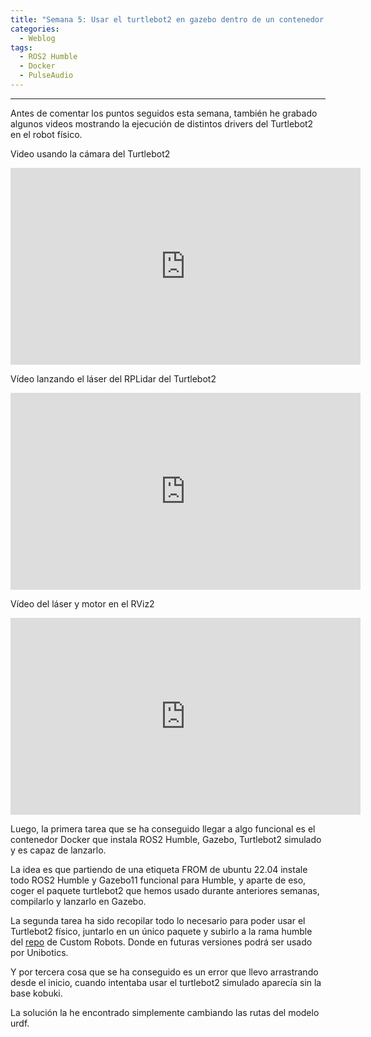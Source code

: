 ```yaml
---
title: "Semana 5: Usar el turtlebot2 en gazebo dentro de un contenedor docker y subir los drivers necesarios a CustomRobots para mover el Turtlebot2 físico"
categories:
  - Weblog
tags:
  - ROS2 Humble
  - Docker
  - PulseAudio
---
```

 
---

Antes de comentar los puntos seguidos esta semana, también he grabado algunos videos mostrando la ejecución de distintos drivers del Turtlebot2 en el robot físico. 

Video usando la cámara del Turtlebot2

<p align="center">
 <iframe width="560" 
         height="315" 
         src="https://www.youtube.com/watch?v=NOrZM6Uqx4E" 
         title="YouTube video player" 
         frameborder="0" 
         allow="accelerometer; autoplay; clipboard-write; encrypted-media; gyroscope; picture-in-picture" 
         allowfullscreen>
 </iframe>
</p> 


Vídeo lanzando el láser del RPLidar del Turtlebot2

<p align="center">
 <iframe width="560" 
         height="315" 
         src="https://www.youtube.com/watch?v=t91cNAIcYp0" 
         title="YouTube video player" 
         frameborder="0" 
         allow="accelerometer; autoplay; clipboard-write; encrypted-media; gyroscope; picture-in-picture" 
         allowfullscreen>
 </iframe>
</p> 

Vídeo del láser y motor en el RViz2

<p align="center">
 <iframe width="560" 
         height="315" 
         src="https://www.youtube.com/watch?v=T0aw5R_F180" 
         title="YouTube video player" 
         frameborder="0" 
         allow="accelerometer; autoplay; clipboard-write; encrypted-media; gyroscope; picture-in-picture" 
         allowfullscreen>
 </iframe>
</p> 

Luego, la primera tarea que se ha conseguido llegar a algo funcional es el contenedor Docker que instala ROS2 Humble, Gazebo, Turtlebot2 simulado y es capaz de lanzarlo.

La idea es que partiendo de una etiqueta FROM de ubuntu 22.04 instale todo ROS2 Humble y Gazebo11 funcional para Humble, y aparte de eso, coger el paquete turtlebot2 que hemos usado durante anteriores semanas, compilarlo y lanzarlo en Gazebo.

La segunda tarea ha sido recopilar todo lo necesario para poder usar el Turtlebot2 físico, juntarlo en un único paquete y subirlo a la rama humble del [repo](https://github.com/JdeRobot/CustomRobots) de Custom Robots. Donde en futuras versiones podrá ser usado por Unibotics.

Y por tercera cosa que se ha conseguido es un error que llevo arrastrando desde el inicio, cuando intentaba usar el turtlebot2 simulado aparecía sin la base kobuki.

La solución la he encontrado simplemente cambiando las rutas del modelo urdf.
